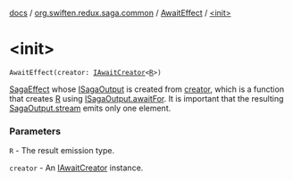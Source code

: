 [docs](../../index.md) / [org.swiften.redux.saga.common](../index.md) / [AwaitEffect](index.md) / [&lt;init&gt;](./-init-.md)

# &lt;init&gt;

`AwaitEffect(creator: `[`IAwaitCreator`](../-i-await-creator.md)`<`[`R`](index.md#R)`>)`

[SagaEffect](../-saga-effect/index.md) whose [ISagaOutput](../-i-saga-output/index.md) is created from [creator](creator.md), which is a function that creates
[R](index.md#R) using [ISagaOutput.awaitFor](../../org.swiften.redux.core/-i-awaitable/await-for.md). It is important that the resulting [SagaOutput.stream](../-saga-output/stream.md) emits only
one element.

### Parameters

`R` - The result emission type.

`creator` - An [IAwaitCreator](../-i-await-creator.md) instance.